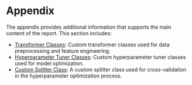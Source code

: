 # Appendix

The appendix provides additional information that supports the main content of the report. This section includes:

- [Transformer Classes](01-transformer-classes.md): Custom transformer classes used for data preprocessing and feature engineering.
- [Hyperparameter Tuner Classes](02-hyperparameter-tuner-classes.md): Custom hyperparameter tuner classes used for model optimization.
- [Custom Splitter Class](03-custom-splitter-class.md): A custom splitter class used for cross-validation in the hyperparameter optimization process.
